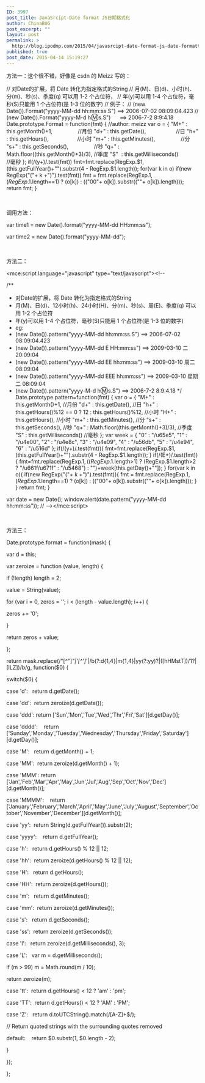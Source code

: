 ```yaml
---
ID: 3997
post_title: JavaSrcipt-Date format JS日期格式化
author: ChinaBUG
post_excerpt: ""
layout: post
permalink: >
  http://blog.ipodmp.com/2015/04/javasrcipt-date-format-js-date-formatting.html
published: true
post_date: 2015-04-14 15:19:27
---
```

方法一：这个很不错，好像是 csdn 的 Meizz 写的：

// 对Date的扩展，将 Date 转化为指定格式的String
// 月(M)、日(d)、小时(h)、分(m)、秒(s)、季度(q) 可以用 1-2 个占位符，
// 年(y)可以用 1-4 个占位符，毫秒(S)只能用 1 个占位符(是 1-3 位的数字)
// 例子：
// (new Date()).Format("yyyy-MM-dd hh:mm:ss.S") ==&gt; 2006-07-02 08:09:04.423
// (new Date()).Format("yyyy-M-d h:m:s.S")      ==&gt; 2006-7-2 8:9:4.18
Date.prototype.Format = function(fmt)
{ //author: meizz
var o = {
"M+" : this.getMonth()+1,                 //月份
"d+" : this.getDate(),                    //日
"h+" : this.getHours(),                   //小时
"m+" : this.getMinutes(),                 //分
"s+" : this.getSeconds(),                 //秒
"q+" : Math.floor((this.getMonth()+3)/3), //季度
"S"  : this.getMilliseconds()             //毫秒
};
if(/(y+)/.test(fmt))
fmt=fmt.replace(RegExp.$1, (this.getFullYear()+"").substr(4 - RegExp.$1.length));
for(var k in o)
if(new RegExp("("+ k +")").test(fmt))
fmt = fmt.replace(RegExp.$1, (RegExp.$1.length==1) ? (o[k]) : (("00"+ o[k]).substr((""+ o[k]).length)));
return fmt;
}

&nbsp;

调用方法：
<div class="dp-highlighter bg_javascript">var time1 = new Date().format("yyyy-MM-dd HH:mm:ss");

var time2 = new Date().format("yyyy-MM-dd");</div>
&nbsp;

方法二：
<div class="dp-highlighter bg_javascript">&lt;mce:script language="javascript" type="text/javascript"&gt;&lt;!--

/**
* 对Date的扩展，将 Date 转化为指定格式的String
* 月(M)、日(d)、12小时(h)、24小时(H)、分(m)、秒(s)、周(E)、季度(q) 可以用 1-2 个占位符
* 年(y)可以用 1-4 个占位符，毫秒(S)只能用 1 个占位符(是 1-3 位的数字)
* eg:
* (new Date()).pattern("yyyy-MM-dd hh:mm:ss.S") ==&gt; 2006-07-02 08:09:04.423
* (new Date()).pattern("yyyy-MM-dd E HH:mm:ss") ==&gt; 2009-03-10 二 20:09:04
* (new Date()).pattern("yyyy-MM-dd EE hh:mm:ss") ==&gt; 2009-03-10 周二 08:09:04
* (new Date()).pattern("yyyy-MM-dd EEE hh:mm:ss") ==&gt; 2009-03-10 星期二 08:09:04
* (new Date()).pattern("yyyy-M-d h:m:s.S") ==&gt; 2006-7-2 8:9:4.18
*/
Date.prototype.pattern=function(fmt) {
var o = {
"M+" : this.getMonth()+1, //月份
"d+" : this.getDate(), //日
"h+" : this.getHours()%12 == 0 ? 12 : this.getHours()%12, //小时
"H+" : this.getHours(), //小时
"m+" : this.getMinutes(), //分
"s+" : this.getSeconds(), //秒
"q+" : Math.floor((this.getMonth()+3)/3), //季度
"S" : this.getMilliseconds() //毫秒
};
var week = {
"0" : "/u65e5",
"1" : "/u4e00",
"2" : "/u4e8c",
"3" : "/u4e09",
"4" : "/u56db",
"5" : "/u4e94",
"6" : "/u516d"
};
if(/(y+)/.test(fmt)){
fmt=fmt.replace(RegExp.$1, (this.getFullYear()+"").substr(4 - RegExp.$1.length));
}
if(/(E+)/.test(fmt)){
fmt=fmt.replace(RegExp.$1, ((RegExp.$1.length&gt;1) ? (RegExp.$1.length&gt;2 ? "/u661f/u671f" : "/u5468") : "")+week[this.getDay()+""]);
}
for(var k in o){
if(new RegExp("("+ k +")").test(fmt)){
fmt = fmt.replace(RegExp.$1, (RegExp.$1.length==1) ? (o[k]) : (("00"+ o[k]).substr((""+ o[k]).length)));
}
}
return fmt;
}

var date = new Date();
window.alert(date.pattern("yyyy-MM-dd hh:mm:ss"));
// --&gt;&lt;/mce:script&gt;</div>
&nbsp;

方法三：
<div class="dp-highlighter bg_javascript">Date.prototype.format = function(mask) {

var d = this;

var zeroize = function (value, length) {

if (!length) length = 2;

value = String(value);

for (var i = 0, zeros = ''; i &lt; (length - value.length); i++) {

zeros += '0';

}

return zeros + value;

};

return mask.replace(/"[^"]*"|'[^']*'|/b(?:d{1,4}|m{1,4}|yy(?:yy)?|([hHMstT])/1?|[lLZ])/b/g, function($0) {

switch($0) {

case 'd':   return d.getDate();

case 'dd':  return zeroize(d.getDate());

case 'ddd': return ['Sun','Mon','Tue','Wed','Thr','Fri','Sat'][d.getDay()];

case 'dddd':    return ['Sunday','Monday','Tuesday','Wednesday','Thursday','Friday','Saturday'][d.getDay()];

case 'M':   return d.getMonth() + 1;

case 'MM':  return zeroize(d.getMonth() + 1);

case 'MMM': return ['Jan','Feb','Mar','Apr','May','Jun','Jul','Aug','Sep','Oct','Nov','Dec'][d.getMonth()];

case 'MMMM':    return ['January','February','March','April','May','June','July','August','September','October','November','December'][d.getMonth()];

case 'yy':  return String(d.getFullYear()).substr(2);

case 'yyyy':    return d.getFullYear();

case 'h':   return d.getHours() % 12 || 12;

case 'hh':  return zeroize(d.getHours() % 12 || 12);

case 'H':   return d.getHours();

case 'HH':  return zeroize(d.getHours());

case 'm':   return d.getMinutes();

case 'mm':  return zeroize(d.getMinutes());

case 's':   return d.getSeconds();

case 'ss':  return zeroize(d.getSeconds());

case 'l':   return zeroize(d.getMilliseconds(), 3);

case 'L':   var m = d.getMilliseconds();

if (m &gt; 99) m = Math.round(m / 10);

return zeroize(m);

case 'tt':  return d.getHours() &lt; 12 ? 'am' : 'pm';

case 'TT':  return d.getHours() &lt; 12 ? 'AM' : 'PM';

case 'Z':   return d.toUTCString().match(/[A-Z]+$/);

// Return quoted strings with the surrounding quotes removed

default:    return $0.substr(1, $0.length - 2);

}

});

};</div>